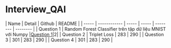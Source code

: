 # Interview_QAI

| Name | Detail | Github | README |
| -----	| ------------ | ----- | ----- | -------- |	-------- |
| Question 1 | Random Forest Classifier trên tập dữ liệu MNIST với Numpy |[Question 1](https://github.com/nvsthinh/Interview_QAI/tree/main/Question_1)|2|
| Question 2 | Triplet Loss | 283 | 290 |
| Question 3 | 301 | 283 | 290 |
| Question 4 | 301 | 283 | 290 |